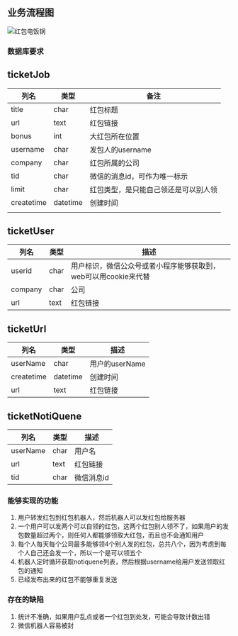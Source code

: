 ## 业务流程图

![红包电饭锅](https://ceshi-1255768919.cos.ap-chengdu.myqcloud.com/%E7%BA%A2%E5%8C%85%E7%94%B5%E9%A5%AD%E9%94%85.png)



### 数据库要求

## ticketJob

| 列名         | 类型       | 备注                 |
| ---------- | -------- | ------------------ |
| title      | char     | 红包标题               |
| url        | text     | 红包链接               |
| bonus      | int      | 大红包所在位置            |
| username   | char     | 发包人的username       |
| company    | char     | 红包所属的公司            |
| tid        | char     | 微信的消息id，可作为唯一标示    |
| limit      | char     | 红包类型，是只能自己领还是可以别人领 |
| createtime | datetime | 创建时间               |
|            |          |                    |

## ticketUser

| 列名      | 类型   | 描述                                   |
| ------- | ---- | ------------------------------------ |
| userid  | char | 用户标识，微信公众号或者小程序能够获取到，web可以用cookie来代替 |
| company | char | 公司                                   |
| url     | text | 红包链接                                 |

## ticketUrl

| 列名         | 类型       | 描述          |
| ---------- | -------- | ----------- |
| userName   | char     | 用户的userName |
| createtime | datetime | 创建时间        |
| url        | text     | 红包链接        |

## ticketNotiQuene

| 列名       | 类型   | 描述     |
| -------- | ---- | ------ |
| userName | char | 用户名    |
| url      | text | 红包链接   |
| tid      | char | 微信消息id |



### 能够实现的功能

1. 用户转发红包到红包机器人，然后机器人可以发红包给服务器
2. 一个用户可以发两个可以自领的红包，这两个红包别人领不了，如果用户的发包数量超过两个，则任何人都能够领取大红包，而且也不会通知用户
3. 每个人每天每个公司最多能够领4个别人发的红包，总共八个，因为考虑到每个人自己还会发一个，所以一个是可以领五个
4. 机器人定时循环获取notiquene列表，然后根据username给用户发送领取红包的通知
5. 已经发布出来的红包不能够重复发送

### 存在的缺陷

1. 统计不准确，如果用户乱点或者一个红包到处发，可能会导致计数出错
2. 微信机器人容易被封

